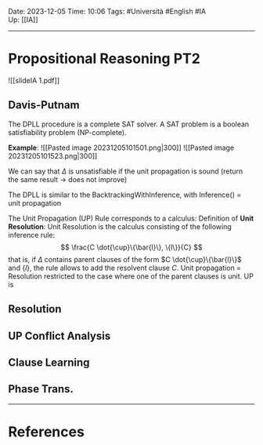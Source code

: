Date: 2023-12-05
Time: 10:06
Tags: #Università #English #IA  
Up: [[IA]]

---
# Propositional Reasoning PT2


![[slideIA 1.pdf]]

## Davis-Putnam

The DPLL procedure is a complete SAT solver. A SAT problem is a boolean satisfiability problem (NP-complete).

**Example**:
![[Pasted image 20231205101501.png|300]] ![[Pasted image 20231205101523.png|300]]

We can say that $\Delta$ is unsatisfiable if the unit propagation is sound (return the same result -> does not improve)

The DPLL is similar to the BacktrackingWithInference, with Inference() = unit propagation

The Unit Propagation (UP) Rule corresponds to a calculus:
Definition of **Unit Resolution**:
Unit Resolution is the calculus consisting of the following inference rule:
$$
\frac{C \dot{\cup}\{\bar{l}\}, \{l\}}{C}
$$
that is, if $\Delta$ contains parent clauses of the form $C \dot{\cup}\{\bar{l}\}$ and $\{l\}$, the rule allows to add the resolvent clause $C$.
Unit propagation = Resolution restricted to the case where one of the parent clauses is unit.
UP is 

## Resolution



## UP Conflict Analysis



## Clause Learning



## Phase Trans.



---
# References
